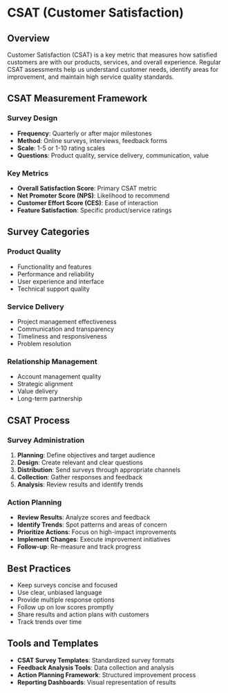 # CSAT (Customer Satisfaction)

## Overview

Customer Satisfaction (CSAT) is a key metric that measures how satisfied customers are with our products, services, and overall experience. Regular CSAT assessments help us understand customer needs, identify areas for improvement, and maintain high service quality standards.

## CSAT Measurement Framework

### Survey Design
- **Frequency**: Quarterly or after major milestones
- **Method**: Online surveys, interviews, feedback forms
- **Scale**: 1-5 or 1-10 rating scales
- **Questions**: Product quality, service delivery, communication, value

### Key Metrics
- **Overall Satisfaction Score**: Primary CSAT metric
- **Net Promoter Score (NPS)**: Likelihood to recommend
- **Customer Effort Score (CES)**: Ease of interaction
- **Feature Satisfaction**: Specific product/service ratings

## Survey Categories

### Product Quality
- Functionality and features
- Performance and reliability
- User experience and interface
- Technical support quality

### Service Delivery
- Project management effectiveness
- Communication and transparency
- Timeliness and responsiveness
- Problem resolution

### Relationship Management
- Account management quality
- Strategic alignment
- Value delivery
- Long-term partnership

## CSAT Process

### Survey Administration
1. **Planning**: Define objectives and target audience
2. **Design**: Create relevant and clear questions
3. **Distribution**: Send surveys through appropriate channels
4. **Collection**: Gather responses and feedback
5. **Analysis**: Review results and identify trends

### Action Planning
- **Review Results**: Analyze scores and feedback
- **Identify Trends**: Spot patterns and areas of concern
- **Prioritize Actions**: Focus on high-impact improvements
- **Implement Changes**: Execute improvement initiatives
- **Follow-up**: Re-measure and track progress

## Best Practices

- Keep surveys concise and focused
- Use clear, unbiased language
- Provide multiple response options
- Follow up on low scores promptly
- Share results and action plans with customers
- Track trends over time

## Tools and Templates

- **CSAT Survey Templates**: Standardized survey formats
- **Feedback Analysis Tools**: Data collection and analysis
- **Action Planning Framework**: Structured improvement process
- **Reporting Dashboards**: Visual representation of results
